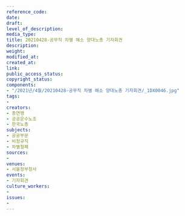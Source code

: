 ```yaml
---
reference_code: 
date: 
draft: 
level_of_description: 
media_type: 
title: 20210428-공무직 차별 해소 양대노총 기자회견
description: 
weight: 
modified_at: 
created_at: 
link: 
public_access_status: 
copyright_status: 
components:
- "/2021년/4월/20210428-공무직 차별 해소 양대노총 기자회견/_1DX0046.jpg"
tags:
- 
creators:
- 총연맹
- 공공운수노조
- 한국노총
subjects:
- 공공부문
- 비정규직
- 차별철폐
sources:
- 
venues:
- 서울정부청사
events:
- 기자회견
culture_workers:
- 
issues:
- 
---
```

